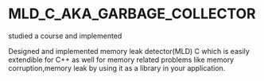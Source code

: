 # MLD_C_AKA_GARBAGE_COLLECTOR

studied a course and implemented 

Designed and implemented memory leak detector(MLD) C which is easily extendible for C++ as well for memory related problems like memory corruption,memory leak by using it as a library in your application.
